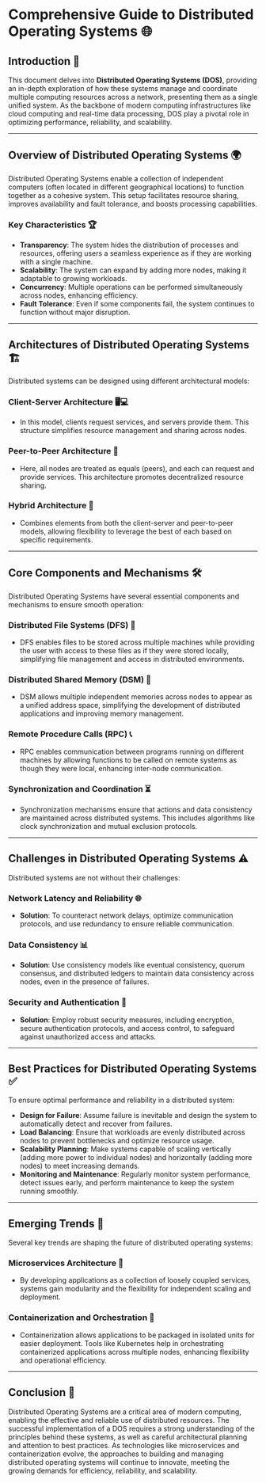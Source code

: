 # **Comprehensive Guide to Distributed Operating Systems** 🌐

## **Introduction** 🚀

This document delves into **Distributed Operating Systems (DOS)**, providing an in-depth exploration of how these systems manage and coordinate multiple computing resources across a network, presenting them as a single unified system. As the backbone of modern computing infrastructures like cloud computing and real-time data processing, DOS play a pivotal role in optimizing performance, reliability, and scalability.

---

## **Overview of Distributed Operating Systems** 🌍

Distributed Operating Systems enable a collection of independent computers (often located in different geographical locations) to function together as a cohesive system. This setup facilitates resource sharing, improves availability and fault tolerance, and boosts processing capabilities.

### **Key Characteristics** 🏆

- **Transparency**: The system hides the distribution of processes and resources, offering users a seamless experience as if they are working with a single machine.
- **Scalability**: The system can expand by adding more nodes, making it adaptable to growing workloads.
- **Concurrency**: Multiple operations can be performed simultaneously across nodes, enhancing efficiency.
- **Fault Tolerance**: Even if some components fail, the system continues to function without major disruption.

---

## **Architectures of Distributed Operating Systems** 🏗️

Distributed systems can be designed using different architectural models:

### **Client-Server Architecture** 🖥️💻

- In this model, clients request services, and servers provide them. This structure simplifies resource management and sharing across nodes.

### **Peer-to-Peer Architecture** 🔄

- Here, all nodes are treated as equals (peers), and each can request and provide services. This architecture promotes decentralized resource sharing.

### **Hybrid Architecture** 🔀

- Combines elements from both the client-server and peer-to-peer models, allowing flexibility to leverage the best of each based on specific requirements.

---

## **Core Components and Mechanisms** 🛠️

Distributed Operating Systems have several essential components and mechanisms to ensure smooth operation:

### **Distributed File Systems (DFS)** 📂

- DFS enables files to be stored across multiple machines while providing the user with access to these files as if they were stored locally, simplifying file management and access in distributed environments.

### **Distributed Shared Memory (DSM)** 🧠

- DSM allows multiple independent memories across nodes to appear as a unified address space, simplifying the development of distributed applications and improving memory management.

### **Remote Procedure Calls (RPC)** 📞

- RPC enables communication between programs running on different machines by allowing functions to be called on remote systems as though they were local, enhancing inter-node communication.

### **Synchronization and Coordination** ⏳

- Synchronization mechanisms ensure that actions and data consistency are maintained across distributed systems. This includes algorithms like clock synchronization and mutual exclusion protocols.

---

## **Challenges in Distributed Operating Systems** ⚠️

Distributed systems are not without their challenges:

### **Network Latency and Reliability** 🌐

- **Solution**: To counteract network delays, optimize communication protocols, and use redundancy to ensure reliable communication.

### **Data Consistency** 📊

- **Solution**: Use consistency models like eventual consistency, quorum consensus, and distributed ledgers to maintain data consistency across nodes, even in the presence of failures.

### **Security and Authentication** 🔐

- **Solution**: Employ robust security measures, including encryption, secure authentication protocols, and access control, to safeguard against unauthorized access and attacks.

---

## **Best Practices for Distributed Operating Systems** ✅

To ensure optimal performance and reliability in a distributed system:

- **Design for Failure**: Assume failure is inevitable and design the system to automatically detect and recover from failures.
- **Load Balancing**: Ensure that workloads are evenly distributed across nodes to prevent bottlenecks and optimize resource usage.
- **Scalability Planning**: Make systems capable of scaling vertically (adding more power to individual nodes) and horizontally (adding more nodes) to meet increasing demands.
- **Monitoring and Maintenance**: Regularly monitor system performance, detect issues early, and perform maintenance to keep the system running smoothly.

---

## **Emerging Trends** 🔮

Several key trends are shaping the future of distributed operating systems:

### **Microservices Architecture** 🧩

- By developing applications as a collection of loosely coupled services, systems gain modularity and the flexibility for independent scaling and deployment.

### **Containerization and Orchestration** 🐳

- Containerization allows applications to be packaged in isolated units for easier deployment. Tools like Kubernetes help in orchestrating containerized applications across multiple nodes, enhancing flexibility and operational efficiency.

---

## **Conclusion** 🏁

Distributed Operating Systems are a critical area of modern computing, enabling the effective and reliable use of distributed resources. The successful implementation of a DOS requires a strong understanding of the principles behind these systems, as well as careful architectural planning and attention to best practices. As technologies like microservices and containerization evolve, the approaches to building and managing distributed operating systems will continue to innovate, meeting the growing demands for efficiency, reliability, and scalability.

